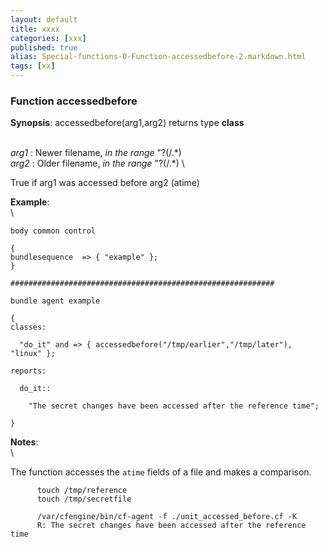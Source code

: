 ```yaml
---
layout: default
title: xxxx
categories: [xxx]
published: true
alias: Special-functions-0-Function-accessedbefore-2.markdown.html
tags: [xx]
---
```


### Function accessedbefore

**Synopsis**: accessedbefore(arg1,arg2) returns type **class**

\
 *arg1* : Newer filename, *in the range* "?(/.\*) \
 *arg2* : Older filename, *in the range* "?(/.\*) \

True if arg1 was accessed before arg2 (atime)

**Example**:\
 \

    body common control

    {
    bundlesequence  => { "example" };
    }

    ###########################################################

    bundle agent example

    {     
    classes:

      "do_it" and => { accessedbefore("/tmp/earlier","/tmp/later"), "linux" }; 

    reports:

      do_it::

        "The secret changes have been accessed after the reference time";

    }

**Notes**:\
 \

The function accesses the `atime` fields of a file and makes a
comparison.

         
          touch /tmp/reference
          touch /tmp/secretfile
         
          /var/cfengine/bin/cf-agent -f ./unit_accessed_before.cf -K
          R: The secret changes have been accessed after the reference time
         
